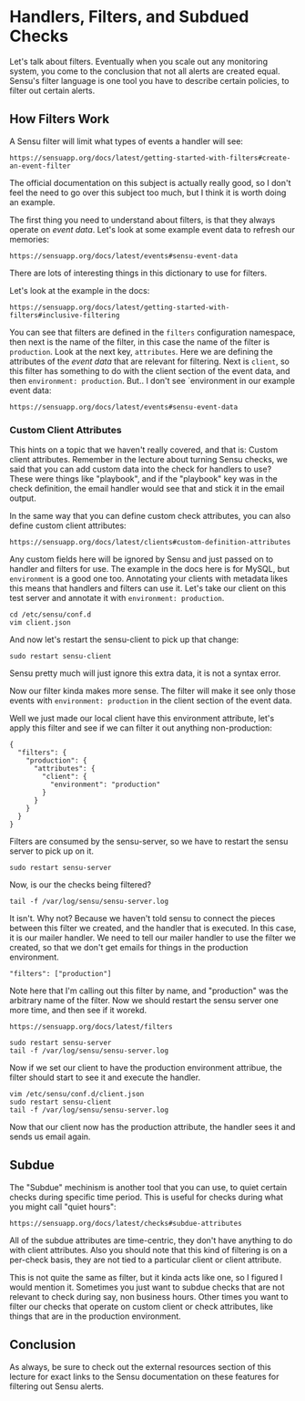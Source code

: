 # Handlers, Filters, and Subdued Checks

Let's talk about filters. Eventually when you scale out any monitoring system,
you come to the conclusion that not all alerts are created equal. Sensu's
filter language is one tool you have to describe certain policies, to filter
out certain alerts. 

## How Filters Work

A Sensu filter will limit what types of events a handler will see:

    https://sensuapp.org/docs/latest/getting-started-with-filters#create-an-event-filter

The official documentation on this subject is actually really good, so I don't
feel the need to go over this subject too much, but I think it is worth doing
an example.

The first thing you need to understand about filters, is that they always
operate on *event data*. Let's look at some example event data to refresh our
memories:

    https://sensuapp.org/docs/latest/events#sensu-event-data

There are lots of interesting things in this dictionary to use for filters.

Let's look at the example in the docs:

    https://sensuapp.org/docs/latest/getting-started-with-filters#inclusive-filtering

 You can see that filters are defined in the `filters` configuration namespace,
then next is the name of the filter, in this case the name of the filter is
`production`. Look at the next key, `attributes`. Here we are defining the
attributes of the *event data* that are relevant for filtering. Next is
`client`, so this filter has something to do with the client section of the
event data, and then `environment: production`. But.. I don't see `environment
in our example event data:

    https://sensuapp.org/docs/latest/events#sensu-event-data

### Custom Client Attributes

This hints on a topic that we haven't really covered, and that is: Custom
client attributes. Remember in the lecture about turning Sensu checks, we said
that you can add custom data into the check for handlers to use? These were
things like "playbook", and if the "playbook" key was in the check definition,
the email handler would see that and stick it in the email output. 

In the same way that you can define custom check attributes, you can also
define custom client attributes:

    https://sensuapp.org/docs/latest/clients#custom-definition-attributes

Any custom fields here will be ignored by Sensu and just passed on to handler
and filters for use. The example in the docs here is for MySQL, but
`environment` is a good one too. Annotating your clients with metadata likes
this means that handlers and filters can use it. Let's take our client on this
test server and annotate it with `environment: production`.

    cd /etc/sensu/conf.d
    vim client.json

And now let's restart the sensu-client to pick up that change:

    sudo restart sensu-client

Sensu pretty much will just ignore this extra data, it is not a syntax error.

Now our filter kinda makes more sense. The filter will make it see only those
events with `environment: production` in the client section of the event data.

Well we just made our local client have this environment attribute, let's apply
this filter and see if we can filter it out anything non-production:

```
{
  "filters": {
    "production": {
      "attributes": {
        "client": {
          "environment": "production"
        }
      }
    }
  }
}
```

Filters are consumed by the sensu-server, so we have to restart the sensu
server to pick up on it.

    sudo restart sensu-server

Now, is our the checks being filtered?

    tail -f /var/log/sensu/sensu-server.log

It isn't. Why not? Because we haven't told sensu to connect the pieces between
this filter we created, and the handler that is executed. In this case, it is
our mailer handler. We need to tell our mailer handler to use the filter we
created, so that we don't get emails for things in the production environment.

```
"filters": ["production"]
```

Note here that I'm calling out this filter by name, and "production" was the
arbitrary name of the filter. Now we should restart the sensu server one more
time, and then see if it worekd.

    https://sensuapp.org/docs/latest/filters

    sudo restart sensu-server
    tail -f /var/log/sensu/sensu-server.log

Now if we set our client to have the production environment attribue, the filter
should start to see it and execute the handler.

    vim /etc/sensu/conf.d/client.json
    sudo restart sensu-client
    tail -f /var/log/sensu/sensu-server.log

Now that our client now has the production attribute, the handler sees it and
sends us email again.

## Subdue

The "Subdue" mechinism is another tool that you can use, to quiet certain
checks during specific time period. This is useful for checks during what you
might call "quiet hours":

    https://sensuapp.org/docs/latest/checks#subdue-attributes

All of the subdue attributes are time-centric, they don't have anything to do
with client attributes. Also you should note that this kind of filtering is on
a per-check basis, they are not tied to a particular client or client
attribute.

This is not quite the same as filter, but it kinda acts like one, so I figured
I would mention it. Sometimes you just want to subdue checks that are not
relevant to check during say, non business hours. Other times you want to
filter our checks that operate on custom client or check attributes, like
things that are in the production environment.

## Conclusion

As always, be sure to check out the external resources section of this lecture
for exact links to the Sensu documentation on these features for filtering
out Sensu alerts.
